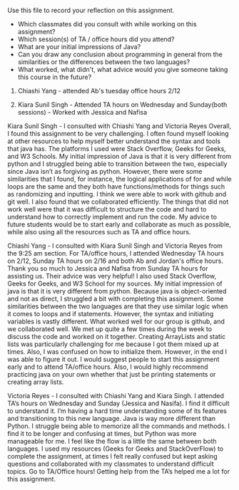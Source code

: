 Use this file to record your reflection on this assignment.

- Which classmates did you consult with while working on this assignment?
- Which session(s) of TA / office hours did you attend?
- What are your initial impressions of Java? 
- Can you draw any conclusion about programming in general from the similarities or the differences between the two languages? 
- What worked, what didn't, what advice would you give someone taking this course in the future?

1) Chiashi Yang - attended Ab's tuesday office hours 2/12 

2) Kiara Sunil Singh - Attended TA hours on Wednesday and Sunday(both sessions) - Worked with Jessica and Nafisa

Kiara Sunil Singh - I consulted with Chiashi Yang and Victoria Reyes
Overall, I found this assignment to be very challenging. I often found myself looking at other resources to help myself better understand the syntax and tools that java has. The platforms I used were Stack Overflow, Geeks for Geeks, and W3 Schools. My initial impression of Java is that it is very different from python and I struggled being able to transition between the two, especially since Java isn’t as forgiving as python. However, there were some similarities that I found, for instance, the logical applications of for and while loops are the same and they both have functions/methods for things such as randomizing and inputting. I think we were able to work with github and git well. I also found that we collaborated efficiently. The things that did not work well were that it was difficult to structure the code and hard to understand how to correctly implement and run the code. My advice to future students would be to start early and collaborate as much as possible, while also using all the resources such as TA and office hours.

Chiashi Yang - I consulted with Kiara Sunil Singh and Victoria Reyes from the 9:25 am section. For TA/office hours, I attended Wednesday TA hours on 2/12, Sunday TA hours on 2/16 and both Ab and Jordan's office hours. Thank you so much to Jessica and Nafisa from Sunday TA hours for assisting us. Their advice was very helpful! I also used Stack Overflow, Geeks for Geeks, and W3 School for my sources. My initial impression of java is that it is very different from python. Because java is object-oriented and not as direct, I struggled a bit with completing this assignment. Some similarities between the two languages are that they use similar logic when it comes to loops and if statements. However, the syntax and initiating variables is vastly different. What worked well for our group is github, and we collaborated well. We met up quite a few times during the week to discuss the code and worked on it together. Creating ArrayLists and static lists was particularly challenging for me because I got them mixed up at times. Also, I was confused on how to initialize them. However, in the end I was able to figure it out. I would suggest people to start this assignment early and to attend TA/office hours. Also, I would highly recommend practicing java on your own whether that just be printing statements or creating array lists. 

Victoria Reyes - I consulted with Chiashi Yang and  Kiara Singh. I attended TA’s hours on Wednesday and Sunday (Jessica and Nasifa). I find it difficult to understand it. I’m having a hard time understanding some of its features and transitioning to this new language. Java is way more different than Python. I struggle being able to memorize all the commands and methods. I find it to be longer and confusing at times, but Python was more manageable for me. I feel like the flow is a little the same between both languages. I used my resources (Geeks for Geeks and StackOverFlow) to complete the assignment, at times I felt really confused but kept asking questions and collaborated with my classmates to understand difficult topics. Go to TA/Office hours! Getting help from the TA’s helped me a lot for this assignment.